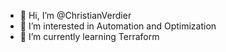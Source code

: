 - 👋 Hi, I’m @ChristianVerdier
- 👀 I’m interested in Automation and Optimization
- 🌱 I’m currently learning Terraform

<!---
ChristianVerdier/ChristianVerdier is a ✨ special ✨ repository because its `README.md` (this file) appears on your GitHub profile.
You can click the Preview link to take a look at your changes.
--->
